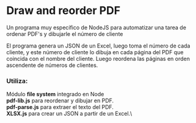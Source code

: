 # Draw and reorder PDF

Un programa muy específico de NodeJS para automatizar una tarea de ordenar PDF's y dibujarle el número de cliente

El programa genera un JSON de un Excel, luego toma el número de cada cliente, y este número de cliente lo dibuja en cada página del PDF que coincida con el nombre del cliente.
Luego reordena las páginas en orden ascendente de números de clientes.

### Utiliza:
  Módulo **file system** integrado en Node\
  **pdf-lib.js** para reordenar y dibujar en PDF.\
  **pdf-parse.js** para extraer el texto del PDF.\
  **XLSX.js** para crear un JSON a partir de un Excel.\

